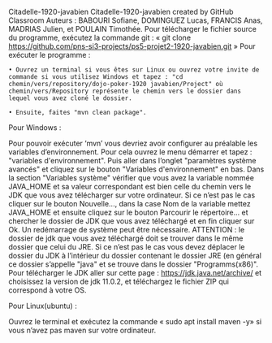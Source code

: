 Citadelle-1920-javabien
Citadelle-1920-javabien created by GitHub Classroom
Auteurs : BABOURI Sofiane, DOMINGUEZ Lucas, FRANCIS Anas, MADRIAS Julien, et POULAIN Timothée.
Pour télécharger le fichier source du programme, exécutez la commande git : « git clone https://github.com/pns-si3-projects/ps5-projet2-1920-javabien.git »
Pour exécuter le programme :
	
	• Ouvrez un terminal si vous êtes sur Linux ou ouvrez votre invite de commande si vous utilisez Windows et tapez : "cd chemin/vers/repository/dojo-poker-1920 javabien/Project" où chemin/vers/Repository représente le chemin vers le dossier dans lequel vous avez cloné le dossier.
	
	• Ensuite, faites "mvn clean package".

Pour Windows :

Pour pouvoir exécuter ‘mvn’ vous devriez avoir configurer au préalable les variables d’environnement. Pour cela ouvrez le menu démarrer et tapez : "variables d'environnement". Puis aller dans l’onglet "paramètres système avancés" et cliquez sur le bouton "Variables d'environnement" en bas. Dans la section "Variables système" vérifier que vous avez la variable nommée JAVA_HOME et sa valeur correspondant est bien celle du chemin vers le JDK que vous avez télécharger sur votre ordinateur.
Si ce n’est pas le cas cliquer sur le bouton Nouvelle..., dans la case Nom de la variable mettez JAVA_HOME et ensuite cliquez sur le bouton Parcourir le répertoire… et chercher le dossier de JDK que vous avez téléchargé et en fin cliquer sur Ok. Un redémarrage de système peut être nécessaire.
ATTENTION :  le dossier de jdk que vous avez téléchargé doit se trouver dans le même dossier que celui du JRE. Si ce n’est pas le cas vous devez déplacer le dossier du JDK à l’intérieur du dossier contenant le dossier JRE (en général ce dossier s’appelle "java" et se trouve dans le dossier "Programms(x86)".
Pour télécharger le JDK aller sur cette page : <https://jdk.java.net/archive/> et choisissez la version de jdk 11.0.2, et téléchargez le fichier ZIP qui correspond à votre OS.

Pour Linux(ubuntu) :

Ouvrez le terminal et exécutez la commande « sudo apt install maven -y» si vous n’avez pas maven sur votre ordinateur.

